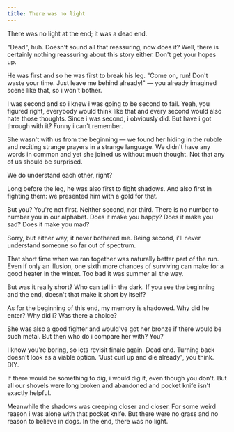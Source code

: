 ```yaml
---
title: There was no light
---
```


There was no light at the end; it was a dead end.

"Dead", huh. Doesn't sound all that reassuring, now does it? Well, there is
certainly nothing reassuring about this story either. Don't get your hopes up.

He was first and so he was first to break his leg. "Come on, run! Don't waste
your time. Just leave me behind already!" — you already imagined scene like
that, so i won't bother.

I was second and so i knew i was going to be second to fail. Yeah, you figured
right, everybody would think like that and every second would also hate those
thoughts. Since i was second, i obviously did. But have i got through with it?
Funny i can't remember.

She wasn't with us from the beginning — we found her hiding in the rubble and
reciting strange prayers in a strange language. We didn't have any words in
common and yet she joined us without much thought. Not that any of us should be
surprised.

We do understand each other, right?

Long before the leg, he was also first to fight shadows. And also first in
fighting them: we presented him with a gold for that.

But you? You're not first. Neither second, nor third. There is no number to
number you in our alphabet. Does it make you happy? Does it make you sad? Does
it make you mad?

Sorry, but either way, it never bothered me. Being second, i'll never understand
someone so far out of spectrum.

That short time when we ran together was naturally better part of the run. Even
if only an illusion, one sixth more chances of surviving can make for a good
heater in the winter. Too bad it was summer all the way.

But was it really short? Who can tell in the dark. If you see the beginning and
the end, doesn't that make it short by itself?

As for the beginning of this end, my memory is shadowed. Why did he enter? Why
did i? Was there a choice?

She was also a good fighter and would've got her bronze if there would be such
metal. But then who do i compare her with? You?

I know you're boring, so lets revisit finale again. Dead end. Turning back
doesn't look as a viable option. "Just curl up and die already", you think. DIY.

If there would be something to dig, i would dig it, even though you don't. But
all our shovels were long broken and abandoned and pocket knife isn't exactly
helpful.

Meanwhile the shadows was creeping closer and closer. For some weird reason i
was alone with that pocket knife. But there were no grass and no reason to
believe in dogs. In the end, there was no light.
